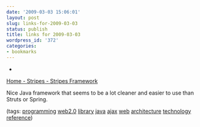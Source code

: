```yaml
---
date: '2009-03-03 15:06:01'
layout: post
slug: links-for-2009-03-03
status: publish
title: links for 2009-03-03
wordpress_id: '372'
categories:
- bookmarks
---
```


  *


[Home - Stripes - Stripes Framework](http://stripesframework.org/display/stripes/Home)


Nice Java framework that seems to be a lot cleaner and easier to use than Struts or Spring.


(tags: [programming](http://delicious.com/eob/programming) [web2.0](http://delicious.com/eob/web2.0) [library](http://delicious.com/eob/library) [java](http://delicious.com/eob/java) [ajax](http://delicious.com/eob/ajax) [web](http://delicious.com/eob/web) [architecture](http://delicious.com/eob/architecture) [technology](http://delicious.com/eob/technology) [reference](http://delicious.com/eob/reference))



